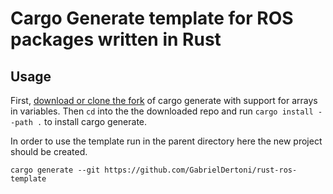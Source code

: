# Cargo Generate template for ROS packages written in Rust

## Usage

First, [download or clone the fork](https://github.com/GabrielDertoni/cargo-generate)
of cargo generate with support for arrays in variables. Then `cd` into the the
downloaded repo and run `cargo install --path .` to install cargo generate.

In order to use the template run in the parent directory here the new project
should be created.

```
cargo generate --git https://github.com/GabrielDertoni/rust-ros-template
```
